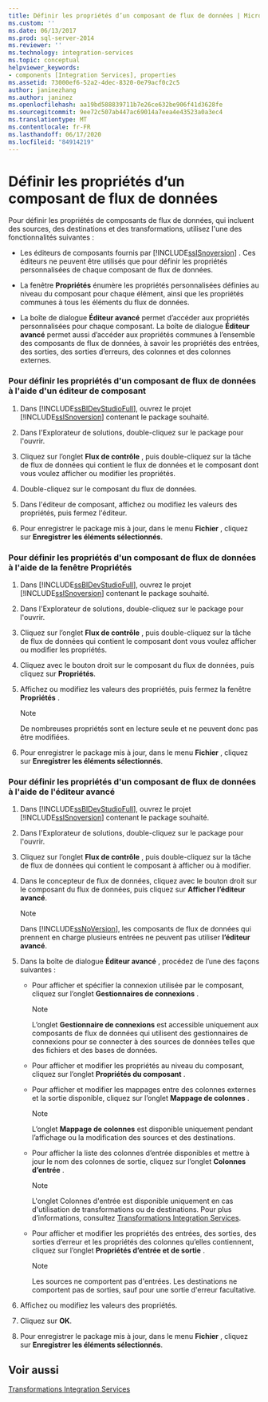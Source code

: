 ```yaml
---
title: Définir les propriétés d’un composant de flux de données | Microsoft Docs
ms.custom: ''
ms.date: 06/13/2017
ms.prod: sql-server-2014
ms.reviewer: ''
ms.technology: integration-services
ms.topic: conceptual
helpviewer_keywords:
- components [Integration Services], properties
ms.assetid: 73000ef6-52a2-4dec-8320-0e79acf0c2c5
author: janinezhang
ms.author: janinez
ms.openlocfilehash: aa19bd588839711b7e26ce632be906f41d3628fe
ms.sourcegitcommit: 9ee72c507ab447ac69014a7eea4e43523a0a3ec4
ms.translationtype: MT
ms.contentlocale: fr-FR
ms.lasthandoff: 06/17/2020
ms.locfileid: "84914219"
---
```

# <a name="set-the-properties-of-a-data-flow-component"></a>Définir les propriétés d’un composant de flux de données
  Pour définir les propriétés de composants de flux de données, qui incluent des sources, des destinations et des transformations, utilisez l'une des fonctionnalités suivantes :  
  
-   Les éditeurs de composants fournis par [!INCLUDE[ssISnoversion](../../includes/ssisnoversion-md.md)] . Ces éditeurs ne peuvent être utilisés que pour définir les propriétés personnalisées de chaque composant de flux de données.  
  
-   La fenêtre **Propriétés** énumère les propriétés personnalisées définies au niveau du composant pour chaque élément, ainsi que les propriétés communes à tous les éléments du flux de données.  
  
-   La boîte de dialogue **Éditeur avancé** permet d’accéder aux propriétés personnalisées pour chaque composant. La boîte de dialogue **Éditeur avancé** permet aussi d’accéder aux propriétés communes à l’ensemble des composants de flux de données, à savoir les propriétés des entrées, des sorties, des sorties d’erreurs, des colonnes et des colonnes externes.  
  
### <a name="to-set-the-properties-of-a-data-flow-component-by-using-a-component-editor"></a>Pour définir les propriétés d'un composant de flux de données à l'aide d'un éditeur de composant  
  
1.  Dans [!INCLUDE[ssBIDevStudioFull](../../includes/ssbidevstudiofull-md.md)], ouvrez le projet [!INCLUDE[ssISnoversion](../../includes/ssisnoversion-md.md)] contenant le package souhaité.  
  
2.  Dans l'Explorateur de solutions, double-cliquez sur le package pour l'ouvrir.  
  
3.  Cliquez sur l’onglet **Flux de contrôle** , puis double-cliquez sur la tâche de flux de données qui contient le flux de données et le composant dont vous voulez afficher ou modifier les propriétés.  
  
4.  Double-cliquez sur le composant du flux de données.  
  
5.  Dans l'éditeur de composant, affichez ou modifiez les valeurs des propriétés, puis fermez l'éditeur.  
  
6.  Pour enregistrer le package mis à jour, dans le menu **Fichier** , cliquez sur **Enregistrer les éléments sélectionnés**.  
  
### <a name="to-set-the-properties-of-a-data-flow-component-by-using-the-properties-window"></a>Pour définir les propriétés d'un composant de flux de données à l'aide de la fenêtre Propriétés  
  
1.  Dans [!INCLUDE[ssBIDevStudioFull](../../includes/ssbidevstudiofull-md.md)], ouvrez le projet [!INCLUDE[ssISnoversion](../../includes/ssisnoversion-md.md)] contenant le package souhaité.  
  
2.  Dans l'Explorateur de solutions, double-cliquez sur le package pour l'ouvrir.  
  
3.  Cliquez sur l’onglet **Flux de contrôle** , puis double-cliquez sur la tâche de flux de données qui contient le composant dont vous voulez afficher ou modifier les propriétés.  
  
4.  Cliquez avec le bouton droit sur le composant du flux de données, puis cliquez sur **Propriétés**.  
  
5.  Affichez ou modifiez les valeurs des propriétés, puis fermez la fenêtre **Propriétés** .  
  
    > [!NOTE]  
    >  De nombreuses propriétés sont en lecture seule et ne peuvent donc pas être modifiées.  
  
6.  Pour enregistrer le package mis à jour, dans le menu **Fichier** , cliquez sur **Enregistrer les éléments sélectionnés**.  
  
### <a name="to-set-the-properties-of-a-data-flow-component-by-using-the-advanced-editor"></a>Pour définir les propriétés d'un composant de flux de données à l'aide de l'éditeur avancé  
  
1.  Dans [!INCLUDE[ssBIDevStudioFull](../../includes/ssbidevstudiofull-md.md)], ouvrez le projet [!INCLUDE[ssISnoversion](../../includes/ssisnoversion-md.md)] contenant le package souhaité.  
  
2.  Dans l'Explorateur de solutions, double-cliquez sur le package pour l'ouvrir.  
  
3.  Cliquez sur l’onglet **Flux de contrôle** , puis double-cliquez sur la tâche de flux de données qui contient le composant à afficher ou à modifier.  
  
4.  Dans le concepteur de flux de données, cliquez avec le bouton droit sur le composant du flux de données, puis cliquez sur **Afficher l’éditeur avancé**.  
  
    > [!NOTE]  
    >  Dans [!INCLUDE[ssNoVersion](../../includes/ssnoversion-md.md)], les composants de flux de données qui prennent en charge plusieurs entrées ne peuvent pas utiliser **l’éditeur avancé**.  
  
5.  Dans la boîte de dialogue **Éditeur avancé** , procédez de l’une des façons suivantes :  
  
    -   Pour afficher et spécifier la connexion utilisée par le composant, cliquez sur l’onglet **Gestionnaires de connexions** .  
  
        > [!NOTE]  
        >  L’onglet **Gestionnaire de connexions** est accessible uniquement aux composants de flux de données qui utilisent des gestionnaires de connexions pour se connecter à des sources de données telles que des fichiers et des bases de données.  
  
    -   Pour afficher et modifier les propriétés au niveau du composant, cliquez sur l’onglet **Propriétés du composant** .  
  
    -   Pour afficher et modifier les mappages entre des colonnes externes et la sortie disponible, cliquez sur l’onglet **Mappage de colonnes** .  
  
        > [!NOTE]  
        >  L’onglet **Mappage de colonnes** est disponible uniquement pendant l’affichage ou la modification des sources et des destinations.  
  
    -   Pour afficher la liste des colonnes d’entrée disponibles et mettre à jour le nom des colonnes de sortie, cliquez sur l’onglet **Colonnes d’entrée** .  
  
        > [!NOTE]  
        >  L'onglet Colonnes d'entrée est disponible uniquement en cas d'utilisation de transformations ou de destinations. Pour plus d’informations, consultez [Transformations Integration Services](transformations/integration-services-transformations.md).  
  
    -   Pour afficher et modifier les propriétés des entrées, des sorties, des sorties d’erreur et les propriétés des colonnes qu’elles contiennent, cliquez sur l’onglet **Propriétés d’entrée et de sortie** .  
  
        > [!NOTE]  
        >  Les sources ne comportent pas d'entrées. Les destinations ne comportent pas de sorties, sauf pour une sortie d'erreur facultative.  
  
6.  Affichez ou modifiez les valeurs des propriétés.  
  
7.  Cliquez sur **OK**.  
  
8.  Pour enregistrer le package mis à jour, dans le menu **Fichier** , cliquez sur **Enregistrer les éléments sélectionnés**.  
  
## <a name="see-also"></a>Voir aussi  
 [Transformations Integration Services](transformations/integration-services-transformations.md)  
  
  
